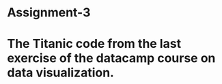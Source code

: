 # Assignment-3
# The Titanic code from the last exercise of the datacamp course on data visualization.

